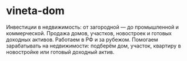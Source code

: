 # vineta-dom
Инвестиции в недвижимость: от загородной — до промышленной и коммерческой. Продажа домов, участков, новостроек и готовых доходных активов. Работаем в РФ и за рубежом. Помогаем зарабатывать на недвижимости: подберём дом, участок, квартиру в новостройке или готовый доходный актив.
